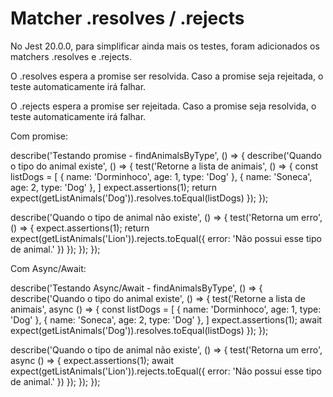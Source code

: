 # Matcher .resolves / .rejects
No Jest 20.0.0, para simplificar ainda mais os testes, foram adicionados os matchers .resolves e .rejects.

O .resolves espera a promise ser resolvida. Caso a promise seja rejeitada, o teste automaticamente irá falhar.

O .rejects espera a promise ser rejeitada. Caso a promise seja resolvida, o teste automaticamente irá falhar.

Com promise:

describe('Testando promise - findAnimalsByType', () => {
  describe('Quando o tipo do animal existe', () => {
    test('Retorne a lista de animais', () => {
      const listDogs = [
        { name: 'Dorminhoco', age: 1, type: 'Dog' },
        { name: 'Soneca', age: 2, type: 'Dog' },
      ]
      expect.assertions(1);
      return expect(getListAnimals('Dog')).resolves.toEqual(listDogs)
    });
  });

  describe('Quando o tipo de animal não existe', () => {
    test('Retorna um erro', () => {
      expect.assertions(1);
      return expect(getListAnimals('Lion')).rejects.toEqual({ error: 'Não possui esse tipo de animal.' })
    });
  });
});

Com Async/Await:

describe('Testando Async/Await - findAnimalsByType', () => {
  describe('Quando o tipo do animal existe', () => {
    test('Retorne a lista de animais', async () => {
      const listDogs = [
        { name: 'Dorminhoco', age: 1, type: 'Dog' },
        { name: 'Soneca', age: 2, type: 'Dog' },
      ]
      expect.assertions(1);
      await expect(getListAnimals('Dog')).resolves.toEqual(listDogs)
    });
  });

  describe('Quando o tipo de animal não existe', () => {
    test('Retorna um erro', async () => {
      expect.assertions(1);
      await expect(getListAnimals('Lion')).rejects.toEqual({ error: 'Não possui esse tipo de animal.' })
    });
  });
});
